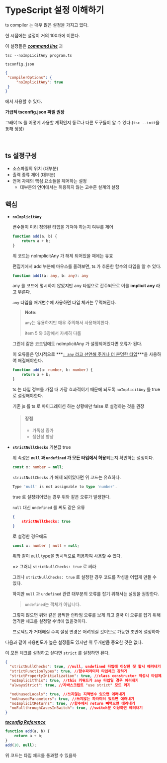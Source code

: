 # TypeScript  설정 이해하기

ts compiler 는 매우 많은 설정을 가지고 있다. 

현 시점에는 설정이 거의 100개에 이른다.

이 설정들은 ***<u>command line</u>*** 과

```
tsc --noImpLicitAny program.ts
```

`tsconfig.json`

```json
{
 "compilerOptions": {
     "noImplicitAny": true
 }
}
```

에서 사용할 수 있다.

**가급적 tsconfig.json 파일 권장**

그래야 ts 를 어떻게 사용할 계획인지 동료나 다른 도구들이 알 수 있다.(`tsc --init`을 통해 생성)

<br/>

## ts 설정구성

* 소스파일의 위치 (대부분)
* 출력 종류 제어 (대부분)
* 언어 자체의 핵심 요소들을 제어하는 설정
  * 대부분의 언어에서는 허용하지 않는 고수준 설계의 설정 


<div class = 'page'/>

## 핵심

* **`noImplicitAny`** 

  변수들이 미리 정의된 타입을 가져야 하는지 여부를 제어

  ```ts
  function add(a, b) {
      return a + b;
  }
  ```

  위 코드는 noImplicitAny 가 해제 되어있을 때에는 유효

  편집기에서 add 부분에 마우스를 올려보면, ts 가 추론한 함수의 타입을 알 수 있다.

  ```ts
  function add1(a: any, b: any): any
  ```

  any 를 코드에 명시하지 않았지만 any 타입으로 간주되므로 이를 **implicit any** 라고 부른다. 

  `any` 타입을 매개변수에 사용하면 타입 체커는 무력해진다.

  > **Note:**
  >
  > `any`는 유용하지만 매우 주의해서 사용해야한다. 
  >
  > item 5 와 3장에서 자세히 다룸
  
  
  
  그런데 같은 코드임에도 noImplicitAny 가 설정되어있다면 오류가 된다. 

  이 오류들은 명시적으로 ***<u>`: any` 라고 선언해 주거나 더 분명한 타입</u>***을 사용하여 해결해야한다. 

  ```ts
  function add(a: number, b: number) {
      return a + b;
  }
  ```
  
  ts 는 타입 정보를 가질 때 가장 효과적이기 때문에 되도록 `noImplicitAny` 를 true 로 설정해야한다. 

  기존 js 를 ts 로 마이그레이션 하는 상황에만 false 로 설정하는 것을 권장 

  

  > #### 장점
  >
  > * 가독성 증가
  > * 생산성 향상
  >
  > 
  
<div class = 'page'/>

* **`strictNullChecks`** 기본값 true

  위 속성은 **`null` 과 `undefined` 가 모든 타입에서 허용**되는지 확인하는 설정이다.

  ```ts
  const x: number = null;
  ```

  `strictNullChecks` 가 해제 되어있다면 위 코드는 유효하다.

  ```ts
  Type 'null' is not assignable to type 'number'.
  ```

  true 로 설정되어있는 경우 위와 같은 오류가 발생한다. 

  `null` 대신 `undefined` 를 써도 같은 오류

  ```json
  {
      strictNullChecks: true
  }
  ```

  로 설정한 경우에도 

  ```ts
  const x: number | null = null;
  ```

  위와 같이 `null` type을 명시적으로 허용하여 사용할 수 있다.

  => 그러니  `strictNullChecks: true` 로 써라

  그러나 `strictNullChecks: true` 로 설정한 경우 코드를 작성을 어렵게 만들 수 있다. 

  하지만 `null` 과 `undefined` 관련 대부분의 오류를 잡기 위해서는 설정을 권장한다.



  > `undefined`는 객체가 아닙니다.

  그렇지 않으면 위와 같은 끔찍한 런타임 오류를 보게 되고 결국 이 오류를 잡기 위해 엄격한 체크를 설정할 수밖에 없을것이다.

  프로젝트가 거대해질 수록 설정 변경은 어려워질 것이므로 가능한 초반에 설정하자

<div class = 'page'/>

다음과 같이 사용빈도가 높은 설정들도 있지만 위 두개만큼 중요한 것은 없다.

이 모든 체크를 설정하고 싶다면 `strict` 를 설정하면 된다.

```json
{
  "strictNullChecks": true, //null, undefined 타입에 이상한 짓 할시 에러내기 
  "strictFunctionTypes": true, //함수파라미터 타입체크 강하게 
  "strictPropertyInitialization": true, //class constructor 작성시 타입체크 강하게
  "noImplicitThis": true, //this 키워드가 any 타입일 경우 에러내기
  "alwaysStrict": true, //자바스크립트 "use strict" 모드 켜기

  "noUnusedLocals": true, //쓰지않는 지역변수 있으면 에러내기
  "noUnusedParameters": true, //쓰지않는 파라미터 있으면 에러내기
  "noImplicitReturns": true, //함수에서 return 빼먹으면 에러내기 
  "noFallthroughCasesInSwitch": true, //switch문 이상하면 에러내기 
}
```

***[tsconfig Reference](https://www.typescriptlang.org/tsconfig)***







```ts
function add(a, b) {
    return a + b;
}
add(10, null);
```

위 코드는 타입 체크를 통과할 수 있을까





